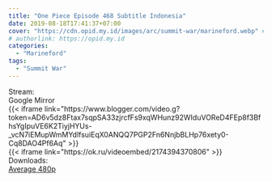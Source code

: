 ```yaml
---
title: "One Piece Episode 468 Subtitle Indonesia"
date: 2019-08-18T17:41:37+07:00
cover: "https://cdn.opid.my.id/images/arc/summit-war/marineford.webp" # Optional, cover
# authorlink: https://opid.my.id
categories:
  - "Marineford"
tags:
  - "Summit War"
---
```

<div class="ui menu violet borderless inverted">
  <div class="header item active">
        Stream:
    </div>
  <a class="active item" data-tab="google">
    <i class="google drive icon"></i> Google
  </a>
  <a class="item nounderline" data-tab="mirror">
    <i class="odnoklassniki icon"></i> Mirror
  </a>
</div>
<div class="ui bottom attached tab segment active" style="border:0 !important;" data-tab="google">
{{< iframe link="https://www.blogger.com/video.g?token=AD6v5dz8Ftax7sqpSA33zjrcfFs9xqWHunz92WIduVOReD4FEp8f3BfhsYgIpuVE6K2TiyjHYUs-_vcN7iEMupWmMYdlfsuiEqX0ANQQ7PGP2Fn6NnjbBLHp76xety0-Cq8DAO4Pf6Aq" >}}
</div>
<div class="ui bottom attached tab segment" style="border:0 !important;" data-tab="mirror">
{{< iframe link="https://ok.ru/videoembed/2174394370806" >}}
</div>
<div class="ui menu violet borderless inverted">
  <div class="header item active">
        Downloads:
    </div>
  <a class="item nounderline" href="https://ouo.io/SqQEYJF" target="_blank" rel="dofollow"><i class="google drive icon"></i>
    Average 480p</a>
</div>